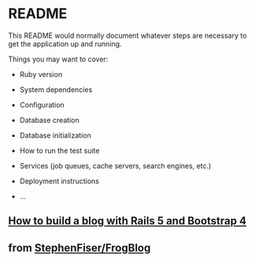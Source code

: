 # README

This README would normally document whatever steps are necessary to get the
application up and running.

Things you may want to cover:

* Ruby version

* System dependencies

* Configuration

* Database creation

* Database initialization

* How to run the test suite

* Services (job queues, cache servers, search engines, etc.)

* Deployment instructions

* ...

## [How to build a blog with Rails 5 and Bootstrap 4](https://www.youtube.com/playlist?list=PLjItgYqIzJ9XuCqSsMbolBjLPd-5pA9xj)

## from [StephenFiser/FrogBlog](https://github.com/StephenFiser/FrogBlog)
